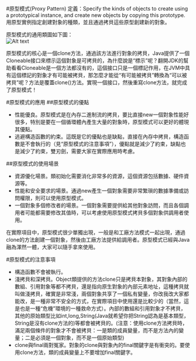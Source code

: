 #原型模式(Proxy Pattern) 
定義：Specify the kinds of objects to create using a prototypical instance, and create new objects by copying this prototype. 用原型實例指定創建對象的種類，並且通過拷貝這些原型創建新的對象。  

原型模式的通用類圖如下圖：  
![Alt text](prototype.gif "原型模式類圖")

原型模式的核心是一個clone方法，通過該方法進行對象的拷貝，Java提供了一個Cloneable接口來標示這個對象是可拷貝的，為什麼說是“標示”呢？翻開JDK的幫助看看Cloneable是一個方法都沒有的，這個接口只是一個標記作用，在JVM中具有這個標記的對象才有可能被拷貝，那怎麼才能從“有可能被拷貝”轉換為“可以被拷貝”呢？方法是覆蓋clone()方法。實現一個接口，然後重寫clone方法，就完成了原型模式！  


#原型模式的應用
##原型模式的優點
 * 性能優良。原型模式是在內存二進制流的拷貝，要比直接new一個對象性能好很多，特別是要在一個循環體內產生大量的對象時，原型模式可以更好的體現其優點。 
 * 逃避構造函數的約束。這既是它的優點也是缺點，直接在內存中拷貝，構造函數是不會執行的（見“原型模式的注意事項”），優點就是減少了約束，缺點也是減少了約束，雙刃劍，需要大家在實際應用時考慮。


##原型模式的使用場景
 * 資源優化場景。類初始化需要消化非常多的資源，這個資源包括數據、硬件資源等。
 * 性能和安全要求的場景。通過new產生一個對象需要非常繁瑣的數據準備或訪問權限，則可以使用原型模式。
 * 一個對象多個修改者的場景。一個對象需要提供給其他對象訪問，而且各個調用者可能都需要修改其值時，可以考慮使用原型模式拷貝多個對象供調用者使用。 
 
在實際項目中，原型模式很少單獨出現，一般是和工廠方法模式一起出現，通過clone的方法創建一個對象，然後由工廠方法提供給調用者。原型模式已經與Java融為渾然一體，大家可以隨手拿來使用。       

 
#原型模式的注意事項
 * 構造函數不會被執行。
 * 淺拷貝和深拷貝。Object類提供的方法clone只是拷貝本對象，其對象內部的數組、引用對象等都不拷貝，還是指向原生對象的內部元素地址，這種拷貝就叫做淺拷貝，確實是非常淺，兩個對象共享了一個私有變量，你改我改大家都能改，是一種非常不安全的方式，在實際項目中使用還是比較少的（當然，這是也是一種“危機”環境的一種救命方式）。內部的數組和引用對象才不拷貝，其他的原始類型比如int,long,String(Java就希望你把String認為是基本類型，String是沒有clone方法的)等都會被拷貝的。(注意：使用clone方法拷貝時，滿足兩個條件的對象才不會被拷貝：一是類的成員變量，而不是方法內的變量；二是必須是一個對象，而不是一個原始類型)
 * clone與final兩對冤家。對象的clone與對象內的final關鍵字是有衝突的。要使用clone方法，類的成員變量上不要增加final關鍵字。